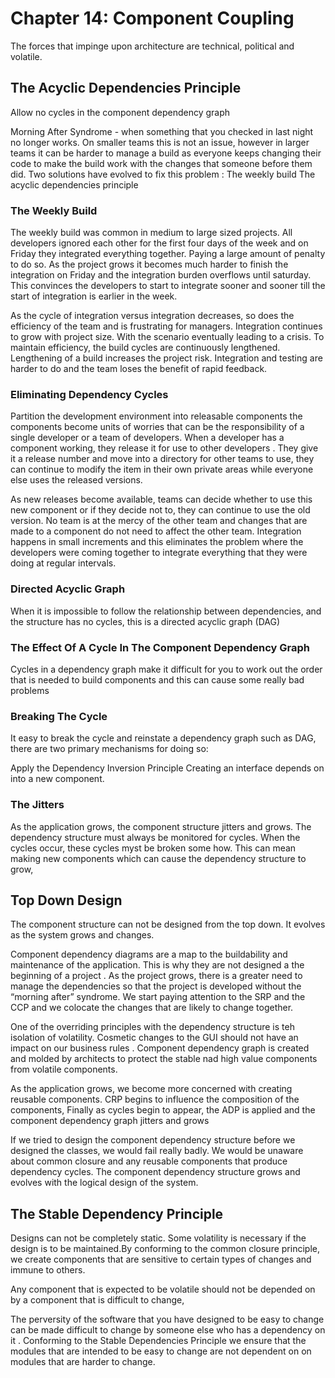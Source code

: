 # Chapter 14: Component Coupling

The forces that impinge upon architecture are technical, political and volatile.

## The Acyclic Dependencies Principle

Allow no cycles in the component dependency graph

Morning After Syndrome - when something that you checked in last night no longer works. On smaller teams this is not an issue, however in larger teams it can be harder to manage a build as everyone keeps changing their code to make the build work with the changes that someone before them did. Two solutions have evolved to fix this problem :
The weekly build
The acyclic dependencies principle

### The Weekly Build

The weekly build was common in medium to large sized projects. All developers ignored each other for the first four days of the week and on Friday they integrated everything together. Paying a large amount of penalty to do so. As the project grows it becomes much harder to finish the integration on Friday and the integration burden overflows until saturday. This convinces the developers to start to integrate sooner and sooner till the start of integration is earlier in the week.

As the cycle of integration versus integration decreases, so does the efficiency of the team and is frustrating for managers. Integration continues to grow with project size. With the scenario eventually leading to a crisis. To maintain efficiency, the build cycles are continuously lengthened. Lengthening of a build increases the project risk. Integration and testing are harder to do and the team loses the benefit of rapid feedback.

### Eliminating Dependency Cycles

Partition the development environment into releasable components the components become units of worries that can be the responsibility of a single developer or a team of developers. When a developer has a component working, they release it for use to other developers . They give it a release number and move into a directory for other teams to use, they can continue to modify the item in their own private areas while everyone else uses the released versions.

As new releases become available, teams can decide whether to use this new component or if they decide not to, they can continue to use the old version. No team is at the mercy of the other team and changes that are made to a component do not need to affect the other team. Integration happens in small increments and this eliminates the problem where the developers were coming together to integrate everything that they were doing at regular intervals.

### Directed Acyclic Graph

When it is impossible to follow the relationship between dependencies, and the structure has no cycles, this is a directed acyclic graph (DAG)

### The Effect Of A Cycle In The Component Dependency Graph

Cycles in a dependency graph make it difficult for you to work out the order that is needed to build components and this can cause some really bad problems

### Breaking The Cycle

It easy to break the cycle and reinstate a dependency graph such as DAG, there are two primary mechanisms for doing so:

Apply the Dependency Inversion Principle
Creating an interface depends on into a new component.

### The Jitters

As the application grows, the component structure jitters and grows. The dependency structure must always be monitored for cycles. When the cycles occur, these cycles myst be broken some how. This can mean making new components which can cause the dependency structure to grow,

## Top Down Design

The component structure can not be designed from the top down. It evolves as the system grows and changes.

Component dependency diagrams are a map to the buildability and maintenance of the application. This is why they are not designed a the beginning of a project . As the project grows, there is a greater need to manage the dependencies so that the project is developed without the “morning after” syndrome. We start paying attention to the SRP and the CCP and we colocate the changes that are likely to change together.

One of the overriding principles with the dependency structure is teh isolation of volatility. Cosmetic changes to the GUI should not have an impact on our business rules . Component dependency graph is created and molded by architects to protect the stable nad high value components from volatile components.

As the application grows, we become more concerned with creating reusable components. CRP begins to influence the composition of the components, Finally as cycles begin to appear, the ADP is applied and the component dependency graph jitters and grows

If we tried to design the component dependency structure before we designed the classes, we would fail really badly. We would be unaware about common closure and any reusable components that produce dependency cycles. The component dependency structure grows and evolves with the logical design of the system.

## The Stable Dependency Principle

Designs can not be completely static. Some volatility is necessary if the design is to be maintained.By conforming to the common closure principle, we create components that are sensitive to certain types of changes and immune to others.

Any component that is expected to be volatile should not be depended on by a component that is difficult to change,

The perversity of the software that you have designed to be easy to change can be made difficult to change by someone else who has a dependency on it . Conforming to the Stable Dependencies Principle we ensure that the modules that are intended to be easy to change are not dependent on on modules that are harder to change.

